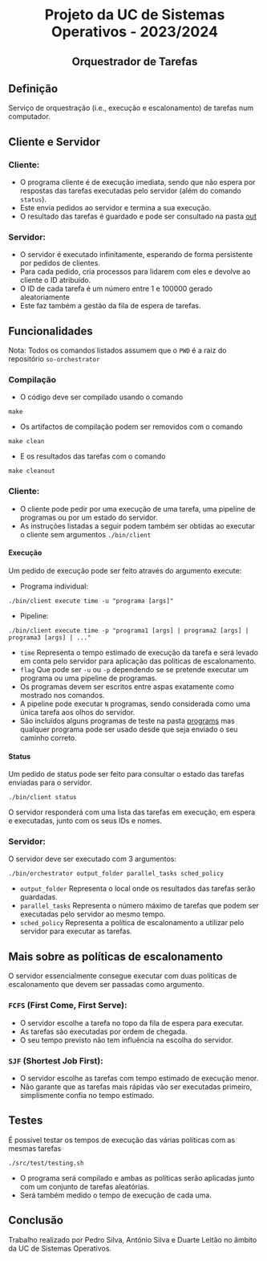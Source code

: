 <h1 align="center">Projeto da UC de Sistemas Operativos - 2023/2024</h1>
<h2 align="center">Orquestrador de Tarefas</h2>

## Definição
Serviço de orquestração (i.e., execução e escalonamento) de tarefas num computador.

## Cliente e Servidor
### Cliente:
- O programa cliente é de execução imediata, sendo que não espera por respostas das tarefas executadas pelo servidor (além do comando ```status```).
- Este envia pedidos ao servidor e termina a sua execução.
- O resultado das tarefas é guardado e pode ser consultado na pasta [out](https://github.com/Pedrosilva03/so-orchestrator/tree/main/out)
### Servidor:
- O servidor é executado infinitamente, esperando de forma persistente por pedidos de clientes.
- Para cada pedido, cria processos para lidarem com eles e devolve ao cliente o ID atribuído.
- O ID de cada tarefa é um número entre 1 e 100000 gerado aleatoriamente
- Este faz também a gestão da fila de espera de tarefas.

## Funcionalidades
Nota: Todos os comandos listados assumem que o ```PWD``` é a raiz do repositório ```so-orchestrator```

### Compilação
- O código deve ser compilado usando o comando
```console
make
```
- Os artifactos de compilação podem ser removidos com o comando
```console
make clean
```
- E os resultados das tarefas com o comando
```console
make cleanout
```

### Cliente:
- O cliente pode pedir por uma execução de uma tarefa, uma pipeline de programas ou por um estado do servidor.
- As instruções listadas a seguir podem também ser obtidas ao executar o cliente sem argumentos ```./bin/client```

#### Execução
Um pedido de execução pode ser feito através do argumento execute:
- Programa individual:
```console
./bin/client execute time -u "programa [args]"
```
- Pipeline:
```console
./bin/client execute time -p "programa1 [args] | programa2 [args] | programa3 [args] | ..."
```
- ```time``` Representa o tempo estimado de execução da tarefa e será levado em conta pelo servidor para aplicação das políticas de escalonamento.
- ```flag``` Que pode ser ```-u``` ou ```-p``` dependendo se se pretende executar um programa ou uma pipeline de programas.
- Os programas devem ser escritos entre aspas exatamente como mostrado nos comandos.
- A pipeline pode executar ```N``` programas, sendo considerada como uma única tarefa aos olhos do servidor.
- São incluidos alguns programas de teste na pasta [programs](https://github.com/Pedrosilva03/so-orchestrator/tree/main/programs) mas qualquer programa pode ser usado desde que seja enviado o seu caminho correto.

#### Status
Um pedido de status pode ser feito para consultar o estado das tarefas enviadas para o servidor.
```console
./bin/client status
```
O servidor responderá com uma lista das tarefas em execução, em espera e executadas, junto com os seus IDs e nomes.

### Servidor:
O servidor deve ser executado com 3 argumentos:
```console
./bin/orchestrator output_folder parallel_tasks sched_policy
```
- ```output_folder``` Representa o local onde os resultados das tarefas serão guardadas.
- ```parallel_tasks``` Representa o número máximo de tarefas que podem ser executadas pelo servidor ao mesmo tempo.
- ```sched_policy``` Representa a política de escalonamento a utilizar pelo servidor para executar as tarefas.

## Mais sobre as políticas de escalonamento
O servidor essencialmente consegue executar com duas políticas de escalonamento que devem ser passadas como argumento.
### ```FCFS``` (First Come, First Serve):
- O servidor escolhe a tarefa no topo da fila de espera para executar.
- As tarefas são executadas por ordem de chegada.
- O seu tempo previsto não tem influência na escolha do servidor.
### ```SJF``` (Shortest Job First):
- O servidor escolhe as tarefas com tempo estimado de execução menor.
- Não garante que as tarefas mais rápidas vão ser executadas primeiro, simplismente confia no tempo estimado.

## Testes
É possível testar os tempos de execução das várias políticas com as mesmas tarefas
```console
./src/test/testing.sh
```
- O programa será compilado e ambas as políticas serão aplicadas junto com um conjunto de tarefas aleatórias.
- Será também medido o tempo de execução de cada uma.

## Conclusão
Trabalho realizado por Pedro Silva, António Silva e Duarte Leitão no âmbito da UC de Sistemas Operativos.
